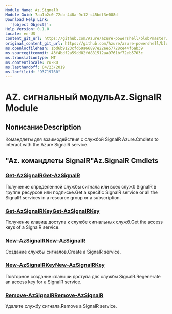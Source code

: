 ```yaml
---
Module Name: Az.SignalR
Module Guid: 7aa1b2c0-72cb-448a-9c12-c45bdf3e088d
Download Help Link:
  '[object Object]': 
Help Version: 0.1.0
Locale: en-US
content_git_url: https://github.com/Azure/azure-powershell/blob/master/src/SignalR/SignalR/help/Az.SignalR.md
original_content_git_url: https://github.com/Azure/azure-powershell/blob/master/src/SignalR/SignalR/help/Az.SignalR.md
ms.openlocfilehash: 1bd6b9123cfd69a66897e22ee57728ce44f6ab39
ms.sourcegitcommit: 43f4bdf2a59dd82fd881512aa9761bf72eb5703c
ms.translationtype: MT
ms.contentlocale: ru-RU
ms.lasthandoff: 04/23/2019
ms.locfileid: "93719760"
---
```

# <span data-ttu-id="91e1e-101">AZ. сигнальный модуль</span><span class="sxs-lookup"><span data-stu-id="91e1e-101">Az.SignalR Module</span></span>
## <span data-ttu-id="91e1e-102">Nописание</span><span class="sxs-lookup"><span data-stu-id="91e1e-102">Description</span></span>
<span data-ttu-id="91e1e-103">Командлеты для взаимодействия с службой SignalR Azure.</span><span class="sxs-lookup"><span data-stu-id="91e1e-103">Cmdlets to interact with the Azure SignalR service.</span></span>

## <span data-ttu-id="91e1e-104">"Az. командлеты SignalR"</span><span class="sxs-lookup"><span data-stu-id="91e1e-104">Az.SignalR Cmdlets</span></span>
### [<span data-ttu-id="91e1e-105">Get-AzSignalR</span><span class="sxs-lookup"><span data-stu-id="91e1e-105">Get-AzSignalR</span></span>](Get-AzSignalR.md)
<span data-ttu-id="91e1e-106">Получение определенной службы сигнала или всех служб SignalR в группе ресурсов или подписке.</span><span class="sxs-lookup"><span data-stu-id="91e1e-106">Get a specific SignalR service or all the SignalR services in a resource group or a subscription.</span></span>

### [<span data-ttu-id="91e1e-107">Get-AzSignalRKey</span><span class="sxs-lookup"><span data-stu-id="91e1e-107">Get-AzSignalRKey</span></span>](Get-AzSignalRKey.md)
<span data-ttu-id="91e1e-108">Получение клавиш доступа к службе сигнальных служб.</span><span class="sxs-lookup"><span data-stu-id="91e1e-108">Get the access keys of a SignalR service.</span></span>

### [<span data-ttu-id="91e1e-109">New-AzSignalR</span><span class="sxs-lookup"><span data-stu-id="91e1e-109">New-AzSignalR</span></span>](New-AzSignalR.md)
<span data-ttu-id="91e1e-110">Создание службы сигналов.</span><span class="sxs-lookup"><span data-stu-id="91e1e-110">Create a SignalR service.</span></span>

### [<span data-ttu-id="91e1e-111">New-AzSignalRKey</span><span class="sxs-lookup"><span data-stu-id="91e1e-111">New-AzSignalRKey</span></span>](New-AzSignalRKey.md)
<span data-ttu-id="91e1e-112">Повторное создание клавиши доступа для службы SignalR.</span><span class="sxs-lookup"><span data-stu-id="91e1e-112">Regenerate an access key for a SignalR service.</span></span>

### [<span data-ttu-id="91e1e-113">Remove-AzSignalR</span><span class="sxs-lookup"><span data-stu-id="91e1e-113">Remove-AzSignalR</span></span>](Remove-AzSignalR.md)
<span data-ttu-id="91e1e-114">Удалите службу сигнала.</span><span class="sxs-lookup"><span data-stu-id="91e1e-114">Remove a SignalR service.</span></span>

